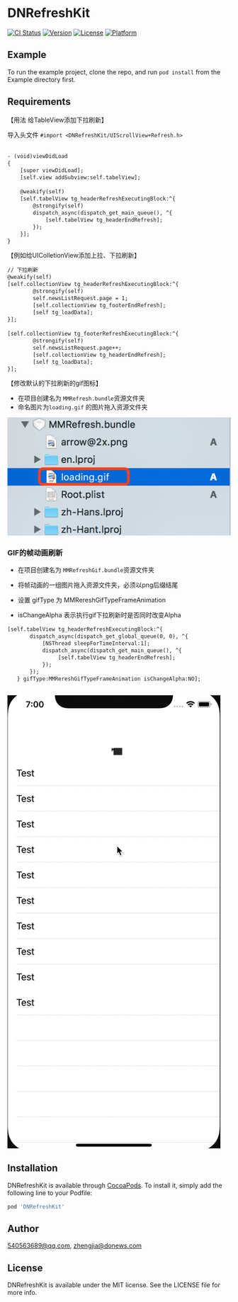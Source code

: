 # DNRefreshKit

[![CI Status](https://img.shields.io/travis/540563689@qq.com/DNRefreshKit.svg?style=flat)](https://travis-ci.org/540563689@qq.com/DNRefreshKit)
[![Version](https://img.shields.io/cocoapods/v/DNRefreshKit.svg?style=flat)](https://cocoapods.org/pods/DNRefreshKit)
[![License](https://img.shields.io/cocoapods/l/DNRefreshKit.svg?style=flat)](https://cocoapods.org/pods/DNRefreshKit)
[![Platform](https://img.shields.io/cocoapods/p/DNRefreshKit.svg?style=flat)](https://cocoapods.org/pods/DNRefreshKit)

## Example

To run the example project, clone the repo, and run `pod install` from the Example directory first.

## Requirements
【用法 给TableView添加下拉刷新】 

导入头文件 `#import <DNRefreshKit/UIScrollView+Refresh.h>`

```

- (void)viewDidLoad
{
    [super viewDidLoad];
    [self.view addSubview:self.tabelView];
    
    @weakify(self)
    [self.tabelView tg_headerRefreshExecutingBlock:^{
        @strongify(self)
        dispatch_async(dispatch_get_main_queue(), ^{
            [self.tabelView tg_headerEndRefresh];
        });
    }];
}

```

【例如给UIColletionView添加上拉、下拉刷新】

```
// 下拉刷新
@weakify(self)
[self.collectionView tg_headerRefreshExecutingBlock:^{
        @strongify(self)
        self.newsListRequest.page = 1;
        [self.collectionView tg_footerEndRefresh];
        [self tg_loadData];
}];
    
[self.collectionView tg_footerRefreshExecutingBlock:^{
        @strongify(self)
        self.newsListRequest.page++;
        [self.collectionView tg_headerEndRefresh];
        [self tg_loadData];
}];    
```  
  【修改默认的下拉刷新的gif图标】
  
  * 在项目创建名为 `MMRefresh.bundle`资源文件夹
  * 命名图片为`loading.gif` 的图片拖入资源文件夹

  ![](./images/img1.png)
  
  ### GIF的帧动画刷新
  
  * 在项目创建名为 `MMRefreshGif.bundle`资源文件夹
  * 将帧动画的一组图片拖入资源文件夹，必须以png后缀结尾
  
  * 设置 gifType 为 MMRereshGifTypeFrameAnimation
  * isChangeAlpha 表示执行gif下拉刷新时是否同时改变Alpha
  
  ```  
  [self.tabelView tg_headerRefreshExecutingBlock:^{
         dispatch_async(dispatch_get_global_queue(0, 0), ^{
             [NSThread sleepForTimeInterval:1];
             dispatch_async(dispatch_get_main_queue(), ^{
                  [self.tabelView tg_headerEndRefresh];
             });
         });
     } gifType:MMRereshGifTypeFrameAnimation isChangeAlpha:NO];
     
 ```   
 
  ![](./images/img2.gif)
## Installation

DNRefreshKit is available through [CocoaPods](https://cocoapods.org). To install
it, simply add the following line to your Podfile:

```ruby
pod 'DNRefreshKit'
```

## Author

540563689@qq.com, zhengjia@donews.com

## License

DNRefreshKit is available under the MIT license. See the LICENSE file for more info.


